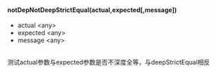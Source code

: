 #### notDepNotDeepStrictEqual(actual,expected[,message])
* actual \<any\>
* expected \<any\>
* message \<any\>
<br/>
测试actual参数与expected参数是否不深度全等，与deepStrictEqual相反
